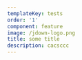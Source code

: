 ```yaml
---
templateKey: tests
order: '1'
component: feature
image: /jdown-logo.png
title: some title
description: cacsccc
---
```


